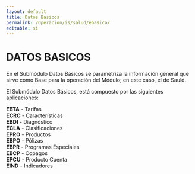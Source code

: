 ```yaml
---
layout: default
title: Datos Basicos
permalink: /Operacion/is/salud/ebasica/
editable: si
---
```


# DATOS BASICOS

En el Submódulo Datos Básicos se parametriza la información general que sirve como Base para la operación del Módulo; en este caso, el de Sauld.  

El Submódulo Datos Básicos, está compuesto por las siguientes aplicaciones:    

**EBTA** - Tarifas  
**ECRC** - Características  
**EBDI** - Diagnóstico  
**ECLA** - Clasificaciones  
**EPRO** - Productos  
**EBPO** - Pólizas  
**EBPR** - Programas Especiales  
**EBCP** - Copagos  
**EPCU** - Producto Cuenta  
**EIND** - Indicadores  
